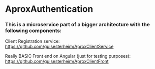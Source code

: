 # AproxAuthentication

### This is a microservice part of a bigger architecture with the following components:

Client Registration service: https://github.com/guisesterheim/AproxClientService

Really BASIC Front end on Angular (just for testing purposes): https://github.com/guisesterheim/AproxClientFront
